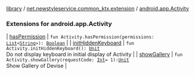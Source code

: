 [library](../../index.md) / [net.newstyleservice.common_ktx.extension](../index.md) / [android.app.Activity](./index.md)

### Extensions for android.app.Activity

| [hasPermission](has-permission.md) | `fun Activity.hasPermission(permissions: `[`List`](https://kotlinlang.org/api/latest/jvm/stdlib/kotlin.collections/-list/index.html)`<`[`String`](https://kotlinlang.org/api/latest/jvm/stdlib/kotlin/-string/index.html)`>): `[`Boolean`](https://kotlinlang.org/api/latest/jvm/stdlib/kotlin/-boolean/index.html) |
| [initHiddenKeyboard](init-hidden-keyboard.md) | `fun Activity.initHiddenKeyboard(): `[`Unit`](https://kotlinlang.org/api/latest/jvm/stdlib/kotlin/-unit/index.html)<br>Do not display keyboard in initial display of Activity |
| [showGallery](show-gallery.md) | `fun Activity.showGallery(requestCode: `[`Int`](https://kotlinlang.org/api/latest/jvm/stdlib/kotlin/-int/index.html)` = 1): `[`Unit`](https://kotlinlang.org/api/latest/jvm/stdlib/kotlin/-unit/index.html)<br>Show Gallery of Devise |


